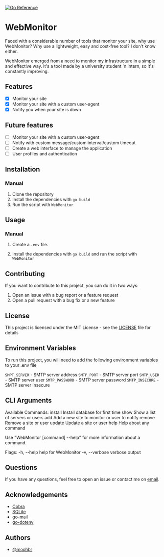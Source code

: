 [![Go Reference](https://pkg.go.dev/badge/github.com/moohbr/WebMonitor.svg)](https://pkg.go.dev/github.com/moohbr/WebMonitor)
# WebMonitor

Faced with a considerable number of tools that monitor your site, why use WebMonitor? Why use a lightweight, easy and cost-free tool? I don't know either.

WebMonitor emerged from a need to monitor my infrastructure in a simple and effective way.
It's a tool made by a university student 'n intern, so it's constantly improving.

## Features

- [x] Monitor your site
- [x] Monitor your site with a custom user-agent
- [x] Notify you when your site is down

## Future features

- [ ] Monitor your site with a custom user-agent
- [ ] Notify with custom message/custom interval/custom timeout
- [ ] Create a web interface to manage the application
- [ ] User profiles and authentication

## Installation


### Manual

1. Clone the repository
2. Install the dependencies with `go build`
3. Run the script with `WebMonitor`

## Usage


### Manual

1. Create a `.env` file.


2. Install the dependencies with `go build` and run the script with `WebMonitor`

## Contributing

If you want to contribute to this project, you can do it in two ways:

1. Open an issue with a bug report or a feature request
2. Open a pull request with a bug fix or a new feature

## License

This project is licensed under the MIT License - see the [LICENSE](LICENSE) file for details

## Environment Variables

To run this project, you will need to add the following environment variables to your .env file


`SMPT_SERVER` - SMTP server address
`SMTP_PORT` - SMTP server port
`SMTP_USER` - SMTP server user
`SMTP_PASSWORD` - SMTP server password
`SMTP_INSECURE` - SMTP server insecure

## CLI Arguments

 Available Commands:
  install     Install database for first time
  show        Show a list of servers or users
  add         Add a new site to monitor or user to notify
  remove      Remove a site or user
  update      Update a site or user
  help        Help about any command

Use "WebMonitor [command] --help" for more information about a command.  

Flags:
  -h, --help      help for WebMonitor
  -v, --verbose   verbose output


## Questions

If you have any questions, feel free to open an issue or contact me on [email](mailto:moohbr@gmail.com).

## Acknowledgements

 - [Cobra](github.com/spf13/cobra)
 - [SQLite](github.com/mattn/go-sqlite3)
 - [go-mail](github.com/go-mail/mail)
 - [go-dotenv](github.com/joho/godotenv)


## Authors

- [@moohbr](https://www.github.com/moohbr)
